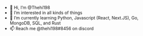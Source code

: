 - 👋 Hi, I’m @Thehi198
- 👀 I’m interested in all kinds of things
- 🌱 I’m currently learning Python, Javascript (React, Next.JS), Go, MongoDB, SQL, and Rust
- 📫 Reach me @thehi198#8456 on discord

<!---
Thehi198/Thehi198 is a ✨ special ✨ repository because its `README.md` (this file) appears on your GitHub profile.
You can click the Preview link to take a look at your changes.
--->
